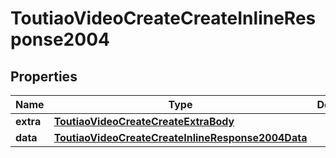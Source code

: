 # ToutiaoVideoCreateCreateInlineResponse2004

## Properties
Name | Type | Description | Notes
------------ | ------------- | ------------- | -------------
**extra** | [**ToutiaoVideoCreateCreateExtraBody**](ToutiaoVideoCreateCreateExtraBody.md) |  |  [optional]
**data** | [**ToutiaoVideoCreateCreateInlineResponse2004Data**](ToutiaoVideoCreateCreateInlineResponse2004Data.md) |  |  [optional]
